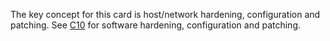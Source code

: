 The key concept for this card is host/network hardening, configuration and patching. See [C10](/cards/CX 'Cornucopia C10 [internal]') for software hardening, configuration and patching.
